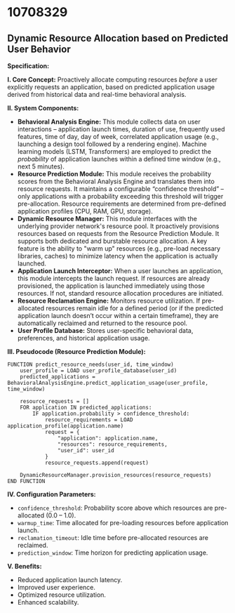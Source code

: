 # 10708329

## Dynamic Resource Allocation based on Predicted User Behavior

**Specification:**

**I. Core Concept:** Proactively allocate computing resources *before* a user explicitly requests an application, based on predicted application usage derived from historical data and real-time behavioral analysis.

**II. System Components:**

*   **Behavioral Analysis Engine:** This module collects data on user interactions – application launch times, duration of use, frequently used features, time of day, day of week, correlated application usage (e.g., launching a design tool followed by a rendering engine). Machine learning models (LSTM, Transformers) are employed to predict the *probability* of application launches within a defined time window (e.g., next 5 minutes).
*   **Resource Prediction Module:**  This module receives the probability scores from the Behavioral Analysis Engine and translates them into resource requests.  It maintains a configurable “confidence threshold” – only applications with a probability exceeding this threshold will trigger pre-allocation.  Resource requirements are determined from pre-defined application profiles (CPU, RAM, GPU, storage).
*   **Dynamic Resource Manager:**  This module interfaces with the underlying provider network's resource pool. It proactively provisions resources based on requests from the Resource Prediction Module. It supports both dedicated and burstable resource allocation.  A key feature is the ability to "warm up" resources (e.g., pre-load necessary libraries, caches) to minimize latency when the application is actually launched.
*   **Application Launch Interceptor:**  When a user launches an application, this module intercepts the launch request. If resources are already provisioned, the application is launched immediately using those resources. If not, standard resource allocation procedures are initiated.
*   **Resource Reclamation Engine:**  Monitors resource utilization.  If pre-allocated resources remain idle for a defined period (or if the predicted application launch doesn’t occur within a certain timeframe), they are automatically reclaimed and returned to the resource pool.
*   **User Profile Database:** Stores user-specific behavioral data, preferences, and historical application usage.

**III. Pseudocode (Resource Prediction Module):**

```pseudocode
FUNCTION predict_resource_needs(user_id, time_window)
    user_profile = LOAD user_profile_database(user_id)
    predicted_applications = BehavioralAnalysisEngine.predict_application_usage(user_profile, time_window)

    resource_requests = []
    FOR application IN predicted_applications:
        IF application.probability > confidence_threshold:
            resource_requirements = LOAD application_profile(application.name)
            request = {
                "application": application.name,
                "resources": resource_requirements,
                "user_id": user_id
            }
            resource_requests.append(request)

    DynamicResourceManager.provision_resources(resource_requests)
END FUNCTION
```

**IV. Configuration Parameters:**

*   `confidence_threshold`:  Probability score above which resources are pre-allocated (0.0 – 1.0).
*   `warmup_time`: Time allocated for pre-loading resources before application launch.
*   `reclamation_timeout`:  Idle time before pre-allocated resources are reclaimed.
*   `prediction_window`: Time horizon for predicting application usage.

**V. Benefits:**

*   Reduced application launch latency.
*   Improved user experience.
*   Optimized resource utilization.
*   Enhanced scalability.